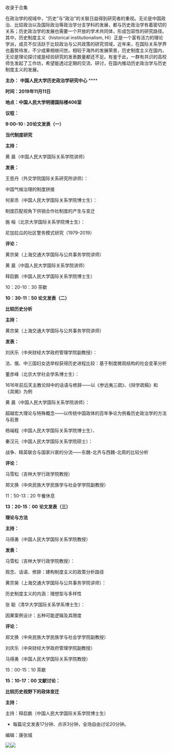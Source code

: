 

收录于合集

  

在政治学的视域中，“历史”与“政治”的关联日益得到研究者的重视。无论是中国政治、比较政治以及国际政治等政治学分支学科的发展，都与历史政治学有着密切的关系；历史政治学的发展也需要一个开放的学术共同体，形成包容性的研究路径。其中，历史制度主义（historical
institutionalism,
HI）正是一个富有活力的理论学派，成员不仅活跃于比较政治与公共政策的研究领域，近年来，在国际关系学界也蓄势待发，不少成果相继问世。相较于海外的发展荣景，历史制度主义在国内，无论是理论探讨或是经验研究的发表数量都还不足。有鉴于此，一群有共识的高校师生发起了工作坊，希望能透过定期的交流、研讨，在国内推动历史政治学与历史制度主义的发展。

  

 **主办：** **中国人民大学历史政治学研究中心** ****

 **时间：2019年11月11日**

 **地点：中国人民大学明德国际楼406室**

 **议程：**

  

 **9:00–10 : 20论文发表（一）**

 **当代制度研究**

  

 **主持：**

  

黄 晨（中国人民大学国际关系学院讲师）

  

 **发表：**

  

王思丹（外交学院国际关系研究所讲师）：

中国气候治理的制度拼接

  

何家丞（中国人民大学国际关系学院博士生）：

制度匹配视角下供销合作社制度的产生与变迁

  

施 榕（北京大学国际关系学院博士生）：

尼加拉瓜的社区警务模式研究（1979-2019）

  

 **评论：**

  

黄宗昊（上海交通大学国际与公共事务学院讲师）

  

黄 晨（中国人民大学国际关系学院讲师）  

  

释启鹏（中国人民大学国际关系学院博士生）  

  

10：20-10：30 茶歇

  

 **10：30-11：50 论文发表（二）**

 **比较历史分析**

  

 **主持：**

  

黄宗昊（上海交通大学国际与公共事务学院讲师）

  

 **发表：**

  

刘庆乐（中央财经大学政府管理学院副教授）：

法、俄、中三国妇女选举权获得历史进程比较：基于制度微观结构的社会变革分析

  

董彦峰（北京大学社会学系博士生）：

1616年前后天主教论辩中的话语与修辞——以《参远夷三疏》、《辩学疏稿》和《具揭》为例

  

黄 晨（中国人民大学国际关系学院讲师）：  

超越宏大理论与特殊概念——以传统中国政体的百年争论为例看历史政治学的方法与前景

  

杨端程（中国人民大学国际关系学院博士生）、

秦汉元（中国人民大学国际关系学院硕士）：

战争、精英联合与国家兴衰的分流——东魏-北齐与西魏-北周的比较分析

  

 **评论：**

  

马雪松（吉林大学行政学院教授）

  

郑文换（中央民族大学民族学与社会学学院副教授）

  

11：50-13：20 午餐休息

  

 **13：20-15：00** **论文发表（三）**

 **理论与方法**

  

 **主持：**

  

马得勇（中国人民大学国际关系学院教授）

  

 **发表：**

  

马雪松（吉林大学行政学院教授）：

观念、话语、修辞：建构制度主义的政策分析路径

  

黄宗昊（上海交通大学国际与公共事务学院讲师）：

历史制度主义的内涵：理想型与多样性

  

张 聪（清华大学国际关系学系博士生）：

因果案例设计：五种可能逻辑及其限度

  

 **评论：**

  

郑文换（中央民族大学民族学与社会学学院副教授）

  

刘庆乐（中央财经大学政府管理学院副教授）

  

马得勇（中国人民大学国际关系学院教授）

  

15：00-15：10 茶歇

  

 **15：10-17：00 文献讨论：**

 **比较历史视野下的政体变迁**

  

 **主持：**

  

主持：释启鹏（中国人民大学国际关系学院博士生）

  

* 每篇论文发表17分钟、点评3分钟，全场自由讨论20分钟。

  

  

编辑：康张城

![](/images/373/2.jpeg)![](/images/373/3.jpeg)

